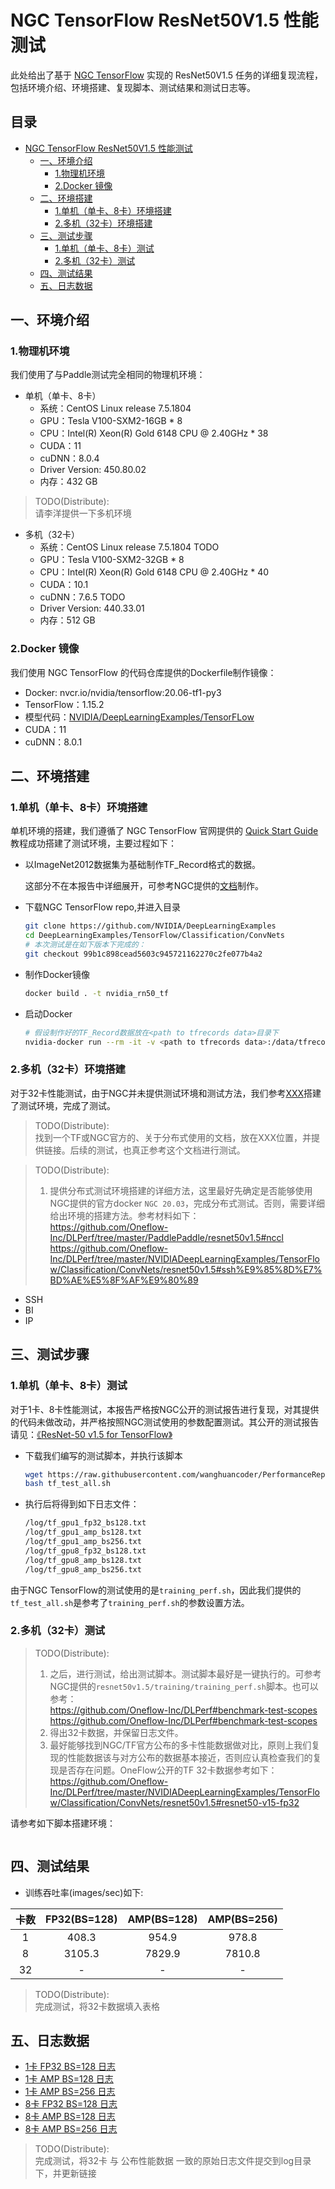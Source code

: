 # NGC TensorFlow ResNet50V1.5 性能测试

此处给出了基于 [NGC TensorFlow](https://github.com/NVIDIA/DeepLearningExamples/tree/master/TensorFlow/Classification/ConvNets/resnet50v1.5) 实现的 ResNet50V1.5 任务的详细复现流程，包括环境介绍、环境搭建、复现脚本、测试结果和测试日志等。

<!-- omit in toc -->
## 目录
- [NGC TensorFlow ResNet50V1.5 性能测试](#ngc-tensorflow-resnet50v15-性能测试)
  - [一、环境介绍](#一环境介绍)
    - [1.物理机环境](#1物理机环境)
    - [2.Docker 镜像](#2docker-镜像)
  - [二、环境搭建](#二环境搭建)
    - [1.单机（单卡、8卡）环境搭建](#1单机单卡8卡环境搭建)
    - [2.多机（32卡）环境搭建](#2多机32卡环境搭建)
  - [三、测试步骤](#三测试步骤)
    - [1.单机（单卡、8卡）测试](#1单机单卡8卡测试)
    - [2.多机（32卡）测试](#2多机32卡测试)
  - [四、测试结果](#四测试结果)
  - [五、日志数据](#五日志数据)

## 一、环境介绍

### 1.物理机环境

我们使用了与Paddle测试完全相同的物理机环境：

- 单机（单卡、8卡）
  - 系统：CentOS Linux release 7.5.1804
  - GPU：Tesla V100-SXM2-16GB * 8
  - CPU：Intel(R) Xeon(R) Gold 6148 CPU @ 2.40GHz * 38
  - CUDA：11
  - cuDNN：8.0.4
  - Driver Version: 450.80.02
  - 内存：432 GB

> TODO(Distribute):<br>
> 请李洋提供一下多机环境

- 多机（32卡）
  - 系统：CentOS Linux release 7.5.1804  TODO
  - GPU：Tesla V100-SXM2-32GB * 8
  - CPU：Intel(R) Xeon(R) Gold 6148 CPU @ 2.40GHz * 40
  - CUDA：10.1
  - cuDNN：7.6.5 TODO
  - Driver Version: 440.33.01
  - 内存：512 GB

### 2.Docker 镜像

我们使用 NGC TensorFlow 的代码仓库提供的Dockerfile制作镜像：

- Docker: nvcr.io/nvidia/tensorflow:20.06-tf1-py3
- TensorFlow：1.15.2
- 模型代码：[NVIDIA/DeepLearningExamples/TensorFLow](https://github.com/NVIDIA/DeepLearningExamples/tree/master/TensorFlow/Classification/ConvNets/resnet50v1.5)
- CUDA：11
- cuDNN：8.0.1

## 二、环境搭建

### 1.单机（单卡、8卡）环境搭建

单机环境的搭建，我们遵循了 NGC TensorFlow 官网提供的 [Quick Start Guide](https://github.com/NVIDIA/DeepLearningExamples/tree/master/TensorFlow/Classification/ConvNets/resnet50v1.5#quick-start-guide) 教程成功搭建了测试环境，主要过程如下：

- 以ImageNet2012数据集为基础制作TF_Record格式的数据。
  
  这部分不在本报告中详细展开，可参考NGC提供的[文档](https://github.com/NVIDIA/DeepLearningExamples/tree/master/TensorFlow/Classification/ConvNets/resnet50v1.5#quick-start-guide)制作。

- 下载NGC TensorFlow repo,并进入目录
   ```bash
   git clone https://github.com/NVIDIA/DeepLearningExamples
   cd DeepLearningExamples/TensorFlow/Classification/ConvNets
   # 本次测试是在如下版本下完成的：
   git checkout 99b1c898cead5603c945721162270c2fe077b4a2
   ```

- 制作Docker镜像
   ```bash
   docker build . -t nvidia_rn50_tf
   ```

- 启动Docker
   ```bash
   # 假设制作好的TF_Record数据放在<path to tfrecords data>目录下
   nvidia-docker run --rm -it -v <path to tfrecords data>:/data/tfrecords --ipc=host nvidia_rn50_tf
   ```

### 2.多机（32卡）环境搭建

对于32卡性能测试，由于NGC并未提供测试环境和测试方法，我们参考[XXX]()搭建了测试环境，完成了测试。
> TODO(Distribute):<br>
> 找到一个TF或NGC官方的、关于分布式使用的文档，放在XXX位置，并提供链接。后续的测试，也真正参考这个文档进行测试。


> TODO(Distribute):<br>
> 1. 提供分布式测试环境搭建的详细方法，这里最好先确定是否能够使用NGC提供的官方docker `NGC 20.03`，完成分布式测试。否则，需要详细给出环境的搭建方法。参考材料如下： <br>
> https://github.com/Oneflow-Inc/DLPerf/tree/master/PaddlePaddle/resnet50v1.5#nccl <br>
> https://github.com/Oneflow-Inc/DLPerf/tree/master/NVIDIADeepLearningExamples/TensorFlow/Classification/ConvNets/resnet50v1.5#ssh%E9%85%8D%E7%BD%AE%E5%8F%AF%E9%80%89 <br>

- SSH
- BI
- IP

## 三、测试步骤

### 1.单机（单卡、8卡）测试

对于1卡、8卡性能测试，本报告严格按NGC公开的测试报告进行复现，对其提供的代码未做改动，并严格按照NGC测试使用的参数配置测试。其公开的测试报告请见：[《ResNet-50 v1.5 for TensorFlow》](https://github.com/NVIDIA/DeepLearningExamples/tree/master/TensorFlow/Classification/ConvNets/resnet50v1.5)

- 下载我们编写的测试脚本，并执行该脚本
   ```bash
   wget https://raw.githubusercontent.com/wanghuancoder/PerformanceReport/main/ResNet50V1.5/OtherReports/TensorFlow/scripts/tf_test_all.sh
   bash tf_test_all.sh
   ```

- 执行后将得到如下日志文件：
   ```bash
   /log/tf_gpu1_fp32_bs128.txt
   /log/tf_gpu1_amp_bs128.txt
   /log/tf_gpu1_amp_bs256.txt
   /log/tf_gpu8_fp32_bs128.txt
   /log/tf_gpu8_amp_bs128.txt
   /log/tf_gpu8_amp_bs256.txt
   ```

由于NGC TensorFlow的测试使用的是`training_perf.sh`，因此我们提供的`tf_test_all.sh`是参考了`training_perf.sh`的参数设置方法。

### 2.多机（32卡）测试

> TODO(Distribute):<br>
> 1. 之后，进行测试，给出测试脚本。测试脚本最好是一键执行的。可参考NGC提供的`resnet50v1.5/training/training_perf.sh`脚本。也可以参考： <br>
> https://github.com/Oneflow-Inc/DLPerf#benchmark-test-scopes <br>
> https://github.com/Oneflow-Inc/DLPerf#benchmark-test-scopes <br>
> 2. 得出32卡数据，并保留日志文件。
> 3. 最好能够找到NGC/TF官方公布的多卡性能数据做对比，原则上我们复现的性能数据该与对方公布的数据基本接近，否则应认真检查我们的复现是否存在问题。OneFlow公开的TF 32卡数据参考如下： <br>
> https://github.com/Oneflow-Inc/DLPerf/tree/master/NVIDIADeepLearningExamples/TensorFlow/Classification/ConvNets/resnet50v1.5#resnet50-v15-fp32  <br>

请参考如下脚本搭建环境：
```
```

## 四、测试结果

- 训练吞吐率(images/sec)如下:

|卡数 | FP32(BS=128) | AMP(BS=128) | AMP(BS=256)|
|:-----:|:-----:|:-----:|:-----:|
|1 | 408.3 | 954.9 | 978.8 |
|8 | 3105.3 | 7829.9 | 7810.8 |
|32 | - | - | - |

> TODO(Distribute):<br>
> 完成测试，将32卡数据填入表格

## 五、日志数据
- [1卡 FP32 BS=128 日志](./logs/tf_gpu1_fp32_bs128.txt)
- [1卡 AMP BS=128 日志](./logs/tf_gpu1_amp_bs128.txt)
- [1卡 AMP BS=256 日志](./logs/tf_gpu1_amp_bs256.txt)
- [8卡 FP32 BS=128 日志](./logs/tf_gpu8_fp32_bs128.txt)
- [8卡 AMP BS=128 日志](./logs/tf_gpu8_amp_bs128.txt)
- [8卡 AMP BS=256 日志](./logs/tf_gpu8_amp_bs256.txt)

> TODO(Distribute):<br>
> 完成测试，将32卡 与 公布性能数据 一致的原始日志文件提交到log目录下，并更新链接

